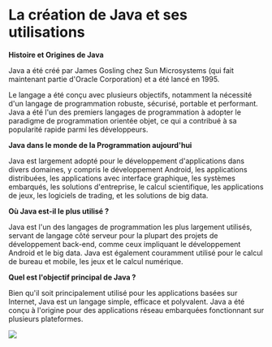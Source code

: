 # La création de Java et ses utilisations

**Histoire et Origines de Java**

Java a été créé par James Gosling chez Sun Microsystems (qui fait maintenant partie d'Oracle Corporation) et a été lancé en 1995.&#x20;

Le langage a été conçu avec plusieurs objectifs, notamment la nécessité d'un langage de programmation robuste, sécurisé, portable et performant. Java a été l'un des premiers langages de programmation à adopter le paradigme de programmation orientée objet, ce qui a contribué à sa popularité rapide parmi les développeurs.

**Java dans le monde de la Programmation aujourd'hui**

Java est largement adopté pour le développement d'applications dans divers domaines, y compris le développement Android, les applications distribuées, les applications avec interface graphique, les systèmes embarqués, les solutions d'entreprise, le calcul scientifique, les applications de jeux, les logiciels de trading, et les solutions de big data.



**Où Java est-il le plus utilisé ?**

Java est l'un des langages de programmation les plus largement utilisés, servant de langage côté serveur pour la plupart des projets de développement back-end, comme ceux impliquant le développement Android et le big data. Java est également couramment utilisé pour le calcul de bureau et mobile, les jeux et le calcul numérique.

**Quel est l'objectif principal de Java ?**

Bien qu'il soit principalement utilisé pour les applications basées sur Internet, Java est un langage simple, efficace et polyvalent. Java a été conçu à l'origine pour des applications réseau embarquées fonctionnant sur plusieurs plateformes.

![](../.gitbook/assets/application\_Java.png)

